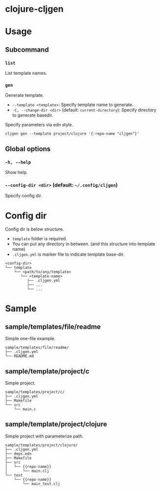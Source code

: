 # clojure-cljgen

# Usage
## Subcommand
### `list`
List template names.

### `gen`
Generate template.

- `--template <template>`: Specify template name to generate.
- `-C, --change-dir <dir>` (default: `current-directory`): Specify directory to generate basedir.

Specify parameters via edn style.
```
cljgen gen --template project/clojure '{:repo-name "cljgen"}'
```

## Global options
### `-h, --help`
Show help.

### `--config-dir <dir>` (default: `~/.config/cljgen`)
Specify config dir.

# Config dir
Config dir is below structure.

- `template` folder is required.
- You can put any directory in between. (and this structure into template name)
- `.cljgen.yml` is marker file to indicate template base-dir.
```
<config-dir>
└── template
    └── <path/to/any/template>
       └── <template-name>
          ├── .cljgen.yml
          ├── ...
          └── ...
```

# Sample
## sample/templates/file/readme
Simple one-file example.
```
sample/templates/file/readme/
├── .cljgen.yml
└── README.md
```

## sample/template/project/c
Simple project.
```
sample/templates/project/c/
├── .cljgen.yml
├── Makefile
└── src
    └── main.c
```

## sample/template/project/clojure
Simple project with parameterize path.
```
sample/templates/project/clojure/
├── .cljgen.yml
├── deps.edn
├── Makefile
├── src
│   └── {{repo-name}}
│       └── main.clj
└── test
    └── {{repo-name}}
        └── main_test.clj
```
